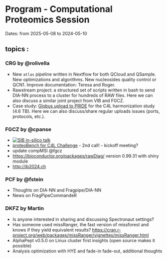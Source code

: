# Program - Computational Proteomics Session


Dates: from 2025-05-08 to 2024-05-10<br>


## topics :

### CRG by @rolivella

* New `atlas` pipeline written in Nextflow for both QCloud and QSample. New optimizations and algorithms. New nucleosides quality control or QCN1. Improve documentation: Teresa and Roger. 
* Rawstream project: a structured set of scripts written in bash to send DIA-NN process to a cluster for hundreds of RAW files. Here we can also discuss a similar joint project from VIB and FGCZ. 
* Case study: [Globus upload to PRIDE](https://www.ebi.ac.uk/pride/markdownpage/globus) for the C4L harmonization study (4.6 TB). Here we can also discuss/share regular uploads issues (ports, protocols, etc.). 

### FGCZ by @cpanse
* [![SIB in-silico talk](https://img.youtube.com/vi/acDiXq2xbOw/1.jpg)](https://www.youtube.com/watch?v=acDiXq2xbOw)
* [proteoBench for C4L Challenge](http://fgcz-ms.uzh.ch/~cpanse/202403_C4LChallengeProject-proteomics-proteoBench.pdf)  - 2nd call! - kickoff meeting?
* update compMSI @fgcz
* https://bioconductor.org/packages/rawDiag/ version 0.99.31 with shiny module
* http://ib2024.ch 

### PCF by @fstein
* Thoughts on DIA-NN and Fragpipe/DIA-NN
* News on FragPipeCommandeR

### DKFZ by Martin
* Is anyone interested in sharing and discussing Spectronaut settings?
* Has someone used missRanger, the fast version of missforest and knows if they yield equivalent results?
https://cran.r-project.org/web/packages/missRanger/vignettes/missRanger.html
* AlphaPept v0.5.0 on Linux cluster first insights (open source makes it possible)
* Analysis optimization with HYE and fade-in fade-out, additional thoughts

